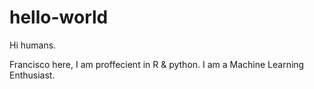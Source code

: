 # hello-world

Hi humans.

Francisco here, I am proffecient in R & python.
I am a Machine Learning Enthusiast.
